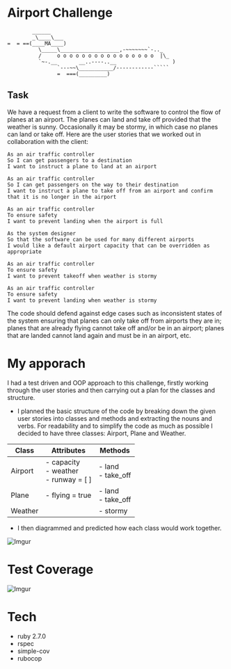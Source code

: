 Airport Challenge
=================

```
        ______
        _\____\___
=  = ==(____MA____)
          \_____\___________________,-~~~~~~~`-.._
          /     o o o o o o o o o o o o o o o o  |\_
          `~-.__       __..----..__                  )
                `---~~\___________/------------`````
                =  ===(_________)

```

Task
-----

We have a request from a client to write the software to control the flow of planes at an airport. The planes can land and take off provided that the weather is sunny. Occasionally it may be stormy, in which case no planes can land or take off.  Here are the user stories that we worked out in collaboration with the client:

```
As an air traffic controller 
So I can get passengers to a destination 
I want to instruct a plane to land at an airport
```
```
As an air traffic controller 
So I can get passengers on the way to their destination 
I want to instruct a plane to take off from an airport and confirm that it is no longer in the airport
```
```
As an air traffic controller 
To ensure safety 
I want to prevent landing when the airport is full 
```
```
As the system designer
So that the software can be used for many different airports
I would like a default airport capacity that can be overridden as appropriate
```
```
As an air traffic controller 
To ensure safety 
I want to prevent takeoff when weather is stormy 
```
```
As an air traffic controller 
To ensure safety 
I want to prevent landing when weather is stormy 
```

The code should defend against edge cases such as inconsistent states of the system ensuring that planes can only take off from airports they are in; planes that are already flying cannot take off and/or be in an airport; planes that are landed cannot land again and must be in an airport, etc.

# My apporach
I had a test driven and OOP approach to this challenge, firstly working through the user stories and then carrying out a plan for the classes and structure.

- I planned the basic structure of the code by breaking down the given user stories into classes and methods and extracting the nouns and verbs. For readability and to simplify the code as much as possible I decided to have three classes: Airport, Plane and Weather.

| Class   | Attributes                              | Methods                   |
|---------|-----------------------------------------|---------------------------|
| Airport |- capacity<br>- weather<br>- runway = [ ] | - land<br>- take_off      |
| Plane   | - flying = true                         | - land<br>- take_off |
| Weather |                   | - stormy                  |           |  

- I then diagrammed and predicted how each class would work together. 

![Imgur](https://imgur.com/yQCXdVo.png)

# Test Coverage
![Imgur](https://imgur.com/jdVwlsC.png)

# Tech
- ruby 2.7.0
- rspec
- simple-cov
- rubocop
